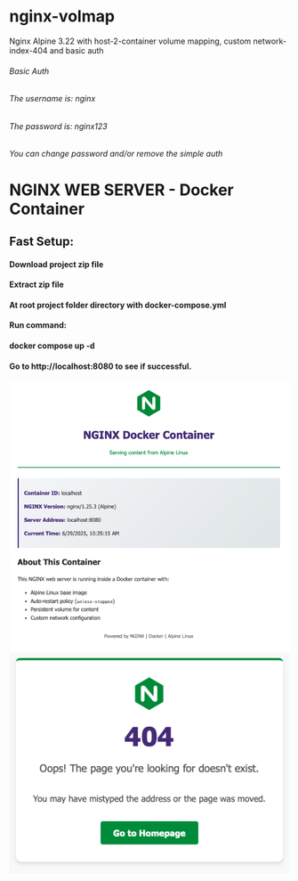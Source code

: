 # nginx-volmap
Nginx Alpine 3.22 with host-2-container volume mapping, custom network-index-404 and basic auth


###### Basic Auth
###### The username is: nginx
###### The password is: nginx123
###### You can change password and/or remove the simple auth
# NGINX WEB SERVER - Docker Container

## Fast Setup:
#### Download project zip file
#### Extract zip file
#### At root project folder directory with docker-compose.yml
#### Run command:
#### docker compose up -d
#### Go to http://localhost:8080 to see if successful.

![Feature Demo](./nginx-volmap/README/Nginx-Webserver-Index.png)
![Feature Demo](./nginx-volmap/README/404.png)
